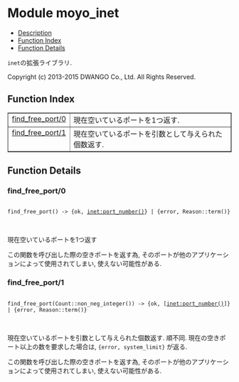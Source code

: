 

# Module moyo_inet #
* [Description](#description)
* [Function Index](#index)
* [Function Details](#functions)

`inet`の拡張ライブラリ.

Copyright (c) 2013-2015 DWANGO Co., Ltd. All Rights Reserved.

<a name="index"></a>

## Function Index ##


<table width="100%" border="1" cellspacing="0" cellpadding="2" summary="function index"><tr><td valign="top"><a href="#find_free_port-0">find_free_port/0</a></td><td>現在空いているポートを1つ返す.</td></tr><tr><td valign="top"><a href="#find_free_port-1">find_free_port/1</a></td><td>現在空いているポートを引数として与えられた個数返す.</td></tr></table>


<a name="functions"></a>

## Function Details ##

<a name="find_free_port-0"></a>

### find_free_port/0 ###

<pre><code>
find_free_port() -&gt; {ok, <a href="inet.md#type-port_number">inet:port_number()</a>} | {error, Reason::term()}
</code></pre>
<br />

現在空いているポートを1つ返す

この関数を呼び出した際の空きポートを返す為, そのポートが他のアプリケーションによって使用されてしまい, 使えない可能性がある.

<a name="find_free_port-1"></a>

### find_free_port/1 ###

<pre><code>
find_free_port(Count::non_neg_integer()) -&gt; {ok, [<a href="inet.md#type-port_number">inet:port_number()</a>]} | {error, Reason::term()}
</code></pre>
<br />

現在空いているポートを引数として与えられた個数返す. 順不同.
現在の空きポート以上の数を要求した場合は, `{error, system_limit}` が返る.

この関数を呼び出した際の空きポートを返す為, そのポートが他のアプリケーションによって使用されてしまい, 使えない可能性がある.

